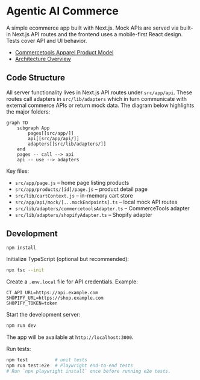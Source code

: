 # Agentic AI Commerce

A simple ecommerce app built with Next.js. Mock APIs are served via built-in Next.js API routes and the frontend uses a mobile-first React design. Tests cover API and UI behavior.

- [Commercetools Apparel Product Model](docs/commercetools-product-model.md)
- [Architecture Overview](docs/architecture.md)

## Code Structure

All server functionality lives in Next.js API routes under `src/app/api`. These
routes call adapters in `src/lib/adapters` which in turn communicate with
external commerce APIs or return mock data. The diagram below highlights the
major folders:

```mermaid
graph TD
    subgraph App
        pages[[src/app/]]
        api[[src/app/api/]]
        adapters[[src/lib/adapters/]]
    end
    pages -- call --> api
    api -- use --> adapters
```

Key files:

- `src/app/page.js` – home page listing products
- `src/app/products/[id]/page.js` – product detail page
- `src/lib/cartContext.js` – in-memory cart store
- `src/app/api/mock/[...mockEndpoints].ts` – local mock API routes
- `src/lib/adapters/commercetoolsAdapter.ts` – CommerceTools adapter
- `src/lib/adapters/shopifyAdapter.ts` – Shopify adapter

## Development

```bash
npm install
```

Initialize TypeScript (optional but recommended):

```bash
npx tsc --init
```

Create a `.env.local` file for API credentials. Example:

```env
CT_API_URL=https://api.example.com
SHOPIFY_URL=https://shop.example.com
SHOPIFY_TOKEN=token
```

Start the development server:

```bash
npm run dev
```
The app will be available at `http://localhost:3000`.

Run tests:

```bash
npm test          # unit tests
npm run test:e2e  # Playwright end-to-end tests
# Run `npx playwright install` once before running e2e tests.
```
